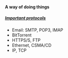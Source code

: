 **A way of doing things**

##### <u>Important protocols</u>
- Email: SMTP, POP3, IMAP
- BitTorrent
- HTTPS/S, FTP
- Ethernet, CSMA/CD
- IP, TCP

